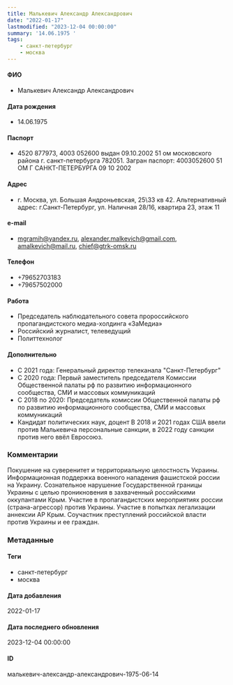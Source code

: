 ```yaml
---
title: Малькевич Александр Александрович
date: "2022-01-17"
lastmodified: "2023-12-04 00:00:00"
summary: '14.06.1975 '
tags: 
    - санкт-петербург
    - москва
---
```

<!--# pp1-->
<!--## Фигурант-->
<!--### Личные данные-->
#### ФИО
- Малькевич Александр Александрович
#### Дата рождения
- 14.06.1975
#### Паспорт
- 4520 877973, 4003 052600 выдан 09.10.2002 51 ом московского района г. санкт-петербурга 782051. Загран паспорт: 4003052600 51 ОМ Г САНКТ-ПЕТЕРБУРГА 09 10 2002
#### Адрес
- г. Москва, ул. Большая Андроньевская, 25\33 кв 42. Альтернативный адрес: г.Санкт-Петербург, ул. Наличная 28/16, квартира 23, этаж 11
#### e-mail
- mgramih@yandex.ru, alexander.malkevich@gmail.com, amalkevich@mail.ru, chief@gtrk-omsk.ru
#### Телефон
- +79652703183
- +79657502000
#### Работа
- Председатель наблюдательного совета пророссийского пропагандистского медиа-холдинга «ЗаМедиа»
- Российский журналист, телеведущий
- Политтехнолог
#### Дополнительно
- С 2021 года: Генеральный директор телеканала "Санкт-Петербург"
- С 2020 года: Первый заместитель председателя Комиссии Общественной палаты рф по развитию информационного сообщества, СМИ и массовых коммуникаций
- С 2018 по 2020: Председатель комиссии Общественной палаты рф по развитию информационного сообщества, СМИ и массовых коммуникаций
- Кандидат политических наук, доцент
В 2018 и 2021 годах США ввели против Малькевича персональные санкции, в 2022 году санкции против него ввёл Евросоюз.
### Комментарии
Покушение на суверенитет и территориальную целостность Украины.
 Информационная поддержка военного нападения фашистской россии на Украину.
 Сознательное нарушение Государственной границы Украины с целью проникновения в захваченный российскими оккупантами Крым. Участие в пропагандистских мероприятиях россии (страна-агрессор) против Украины.
 Участие в попытках легализации аннексии АР Крым.
 Соучастник преступлений российской власти против Украины и ее граждан.
### Метаданные
#### Теги
- санкт-петербург
- москва
#### Дата добавления
2022-01-17
#### Дата последнего обновления
2023-12-04 00:00:00
#### ID
малькевич-александр-александрович-1975-06-14
<!--## END;-->

